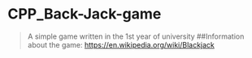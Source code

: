 # CPP_Back-Jack-game
> A simple game written in the 1st year of university
##Information about the game: https://en.wikipedia.org/wiki/Blackjack
